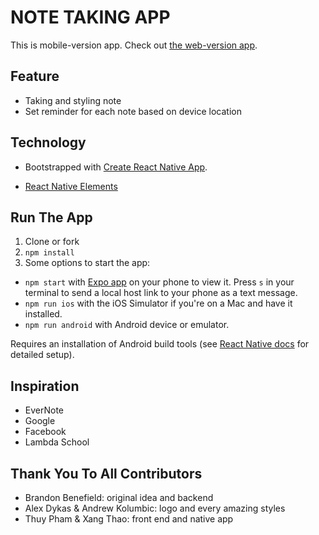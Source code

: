 # NOTE TAKING APP

This is mobile-version app. Check out [the web-version app](https://github.com/bbenefield89/shiny-spork).

## Feature
- Taking and styling note
- Set reminder for each note based on device location

## Technology
- Bootstrapped with [Create React Native App](https://github.com/react-community/create-react-native-app).

- [React Native Elements](https://github.com/react-native-training/react-native-elements)

## Run The App
1. Clone or fork
2. `npm install`
3. Some options to start the app:
- `npm start` with [Expo app](https://expo.io) on your phone to view it. Press `s` in your terminal to send a local host link to your phone as a text message.
- `npm run ios` with the iOS Simulator if you're on a Mac and have it installed.
- `npm run android` with Android device or emulator. 

Requires an installation of Android build tools (see [React Native docs](https://facebook.github.io/react-native/docs/getting-started.html) for detailed setup).

## Inspiration
- EverNote
- Google
- Facebook
- Lambda School

## Thank You To All Contributors
- Brandon Benefield: original idea and backend
- Alex Dykas & Andrew Kolumbic: logo and every amazing styles
- Thuy Pham & Xang Thao: front end and native app
